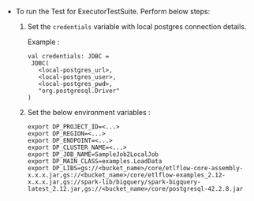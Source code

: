 - To run the Test for ExecutorTestSuite. Perform below steps: 
  1. Set the `credentials` variable with local postgres connection details.
     
     Example : 
     
     ```
     val credentials: JDBC =
      JDBC(
        <local-postgres_url>,
        <local-postgres_user>,
        <local-postgres_pwd>,
        "org.postgresql.Driver"
     )
     ```
  2. Set the below environment variables : 
     ```
     export DP_PROJECT_ID=<...>
     export DP_REGION=<...>
     export DP_ENDPOINT=<...>
     export DP_CLUSTER_NAME=<...>
     export DP_JOB_NAME=SampleJob2LocalJob
     export DP_MAIN_CLASS=examples.LoadData
     export DP_LIBS=gs://<bucket_name>/core/etlflow-core-assembly-x.x.x.jar,gs://<bucket_name>/core/etlflow-examples_2.12-x.x.x.jar,gs://spark-lib/bigquery/spark-bigquery-latest_2.12.jar,gs://<bucket_name>/core/postgresql-42.2.8.jar
     ```   

